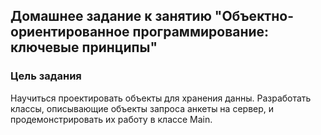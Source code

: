  ##  Домашнее задание к занятию "Объектно-ориентированное программирование: ключевые принципы"


 ### **Цель задания**
Научиться проектировать объекты для хранения данны.
 Разработать классы, описывающие объекты запроса анкеты на сервер, и продемонстрировать их работу в классе Main.